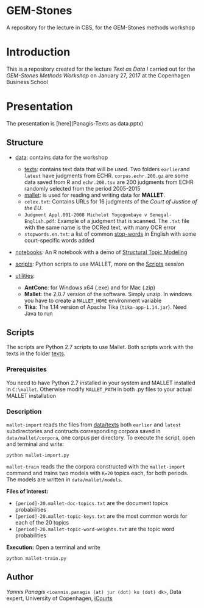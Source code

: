 # GEM-Stones
A repository for the lecture in CBS, for the GEM-Stones methods workshop

# Introduction
This is a repository created for the lecture _Text as Data I_ carried out for the _GEM-Stones Methods Workshop_ on January 27, 2017 at the Copenhagen Business School

# Presentation
The presentation is [here](Panagis-Texts as data.pptx)

## Structure
 * [data](data): contains data for the workshop
   * [texts](texts): contains text data that will be used. Two folders `earlier`and `latest` have judgments from ECHR. `corpus.echr.200.gz` are some data saved from R and `echr.200.tsv` are 200 judgments from ECHR randomly selected from the period 2005-2015
   * [mallet](mallet): is used for reading and writing data for **MALLET**.
   * `celex.txt`: Contains URLs for 16 judgments of the _Court of Justice of the EU_.
   * `Judgment Appl.001-2008 Michelot Yogogombaye v Senegal- English.pdf`: Example of a judgment that is scanned. The `.txt` file with the same name is the OCRed text, with many OCR error
   * `stopwords.en.txt`: a list of common [stop-words](https://en.wikipedia.org/wiki/Stop_words) in English with some court-specific words added
   
 * [notebooks](notebooks): An R notebook with a demo of [Structural Topic Modeling](http://structuraltopicmodel.com)
 * [scripts](scripts): Python scripts to use MALLET, more on the [Scripts](#scripts) session
 * [utilities](utilities): 
   * **AntConc**: for Windows x64 (.exe) and for Mac (.zip)
   * **Mallet**: the 2.0.7 version of the software. Simply unzip. In windows you have to create a `MALLET_HOME` environment variable
   * **Tika**: The 1.14 version of Apache Tika (`tika-app-1.14.jar`). Need Java to run

## Scripts
The scripts are Python 2.7 scripts to use Mallet. Both scripts work with the texts in the folder [texts](texts). 
### Prerequisites
You need to have Python 2.7 installed in your system and MALLET installed in `C:\mallet`. Otherwise modify `MALLET_PATH` in both .py files to your actual MALLET installation
### Description
`mallet-import` reads the files from [data/texts](data/texts) both `earlier` and `latest` subdirectories and contructs corresponding corpora saved in `data/mallet/corpora`, one corpus per directory. To execute the script, open and terminal and write:
```
python mallet-import.py
```
`mallet-train` reads the the corpora constructed with the `mallet-import` command and trains two models with `K=20` topics each, for both periods. The models are written in `data/mallet/models`. 

**Files of interest:**
 * `[period]-20.mallet-doc-topics.txt` are the document topics probabilities
 * `[period]-20.mallet-topic-keys.txt` are the most common words for each of the 20 topics
 * `[period]-20.mallet-topic-word-weights.txt` are the topic word probabilities
 
**Execution:** Open a terminal and write
```
python mallet-train.py
```

## Author
_Yannis Panagis_ `<ioannis.panagis (at) jur (dot) ku (dot) dk>`, Data expert, University of Copenhagen, [iCourts](http://jura.ku.dk/icourts/staff)
